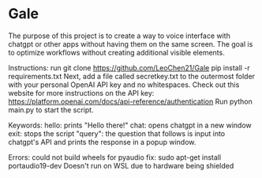 # Gale

The purpose of this project is to create a way to voice interface with chatgpt or other apps without having them on the same screen. 
The goal is to optimize workflows without creating additional visible elements.

Instructions:
run git clone https://github.com/LeoChen21/Gale
pip install -r requirements.txt
Next, add a file called secretkey.txt to the outermost folder with your personal OpenAI API key and no whitespaces.
Check out this website for more instructions on the API key: https://platform.openai.com/docs/api-reference/authentication
Run python main.py to start the script. 

Keywords:
hello: prints "Hello there!"
chat: opens chatgpt in a new window
exit: stops the script
"query": the question that follows is input into chatgpt's API and prints the response in a popup window. 

Errors: could not build wheels for pyaudio fix: sudo apt-get install portaudio19-dev
Doesn't run on WSL due to hardware being shielded
